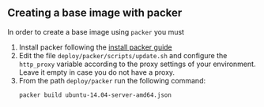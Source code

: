 ## Creating a base image with packer

In order to create a base image using `packer` you must

1.  Install packer following the [install packer guide](https://www.packer.io/docs/installation.html)
2.  Edit the file `deploy/packer/scripts/update.sh` and configure the
    `http_proxy` variable according to the proxy settings of your environment.
    Leave it empty in case you do not have a proxy.
3.  From the path `deploy/packer` run the following command:
    ```bash
    packer build ubuntu-14.04-server-amd64.json
    ```